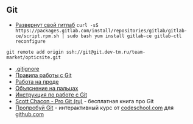 ## Git

- [Развернут свой гитлаб](http://138.201.29.85:5209)
`curl -sS https://packages.gitlab.com/install/repositories/gitlab/gitlab-ce/script.rpm.sh | sudo bash
yum install gitlab-ce
gitlab-ctl reconfigure
`

`git remote add origin ssh://git@git.dev-tm.ru/team-market/opticsite.git`
- [.gitignore](Gitignore/README.md)
- [Правила работы с Git](Правила/README.md)
- [Работа на проде](Продакшен/README.md)
- [Объяснение на пальцах](http://bitrix.expert/tekhnologii/git-v-proizvodstve/index.html)
- [Инструкция по работе с Git](Инструкция/README.md)
- [Scott Chacon - Pro Git (ru)](http://git-scm.com/book/ru) - бесплатная книга про Git
- [Пропробуй Git](https://try.github.io) - интерактивный курс от [codeschool.com](http://codeschool.com) для [github.com](http://github.com)
